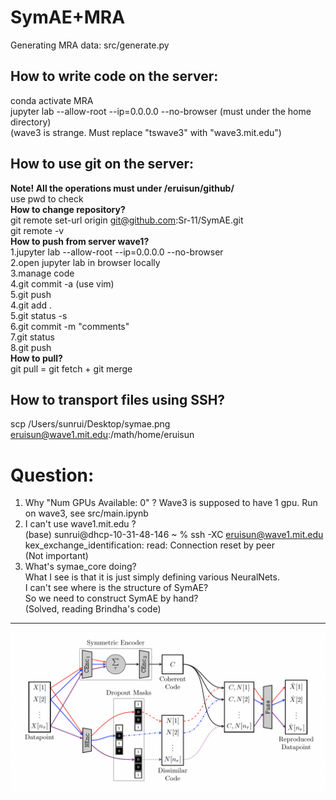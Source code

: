 # SymAE+MRA    
Generating MRA data: src/generate.py    
## How to write code on the server:   
conda activate MRA    
jupyter lab --allow-root --ip=0.0.0.0 --no-browser  (must under the home directory)      
(wave3 is strange. Must replace "tswave3" with "wave3.mit.edu")    
## How to use git on the server:   
**Note! All the operations must under /eruisun/github/**   
use pwd to check   
**How to change repository?**  
git remote set-url origin git@github.com:Sr-11/SymAE.git  
git remote -v  
**How to push from server wave1?**  
1.jupyter lab --allow-root --ip=0.0.0.0 --no-browser  
2.open jupyter lab in browser locally  
3.manage code  
4.git commit -a (use vim)  
5.git push  
4.git add .  
5.git status -s  
6.git commit -m "comments"   
7.git status  
8.git push   
**How to pull?**     
git pull = git fetch + git merge    
## How to transport files using SSH?  
scp /Users/sunrui/Desktop/symae.png eruisun@wave1.mit.edu:/math/home/eruisun     
# Question:      
1. Why "Num GPUs Available:  0" ? Wave3 is supposed to have 1 gpu. Run on wave3, see src/main.ipynb    
2. I can't use wave1.mit.edu ?    
(base) sunrui@dhcp-10-31-48-146 ~ % ssh -XC eruisun@wave1.mit.edu    
kex_exchange_identification: read: Connection reset by peer    
(Not important)   
3. What's symae_core doing?   
What I see is that it is just simply defining various NeuralNets.   
I can't see where is the structure of SymAE?   
So we need to construct SymAE by hand?   
(Solved, reading Brindha's code)   
__________________________________________________________________

![Alt text](symae.png?raw=true "Title")  